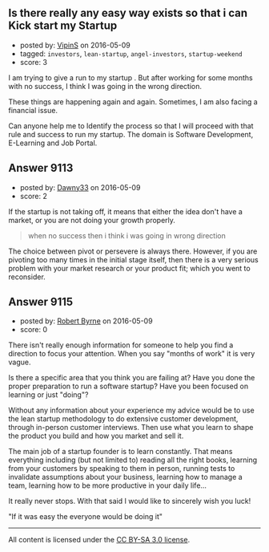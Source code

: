 ## Is there really any easy way exists so that i can Kick start my Startup

- posted by: [VipinS](https://stackexchange.com/users/3685876/vipins) on 2016-05-09
- tagged: `investors`, `lean-startup`, `angel-investors`, `startup-weekend`
- score: 3

<p>I am trying to give a run to my startup . But after working for some months with no success, I think I was going in the wrong direction. </p>

<p>These things are happening again and again. Sometimes, I am also facing a financial issue. </p>

<p>Can anyone help me to Identify the process so that I will proceed with that rule and success to run my startup. The domain is Software Development, E-Learning and Job Portal.</p>



## Answer 9113

- posted by: [Dawny33](https://stackexchange.com/users/6444670/dawny33) on 2016-05-09
- score: 2

<p>If the startup is not taking off, it means that either the idea don't have a market, or you are not doing your growth properly.</p>

<blockquote>
  <p>when no success then i think i was going in wrong direction</p>
</blockquote>

<p>The choice between pivot or persevere is always there. However, if you are pivoting too many times in the initial stage itself, then there is a very serious problem with your market research or your product fit; which you went to reconsider.</p>



## Answer 9115

- posted by: [Robert Byrne](https://stackexchange.com/users/5232876/robert-byrne) on 2016-05-09
- score: 0

<p>There isn't really enough information for someone to help you find a direction to focus your attention. When you say "months of work" it is very vague.</p>

<p>Is there a specific area that you think you are failing at? Have you done the proper preparation to run a software startup? Have you been focused on learning or just "doing"?</p>

<p>Without any information about your experience my advice would be to use the lean startup methodology to do extensive customer development, through in-person customer interviews. Then use what you learn to shape the product you build and how you market and sell it.</p>

<p>The main job of a startup founder is to learn constantly. That means everything including (but not limited to) reading all the right books, learning from your customers by speaking to them in person, running tests to invalidate assumptions about your business, learning how to manage a team, learning how to be more productive in your daily life...</p>

<p>It really never stops. With that said I would like to sincerely wish you luck!</p>

<p>"If it was easy the everyone would be doing it"</p>




---

All content is licensed under the [CC BY-SA 3.0 license](https://creativecommons.org/licenses/by-sa/3.0/).
